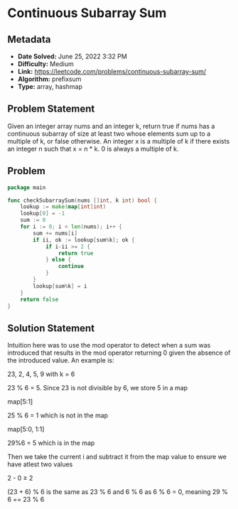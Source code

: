 # Continuous Subarray Sum

## Metadata

- **Date Solved:** June 25, 2022 3:32 PM
- **Difficulty:** Medium
- **Link:** https://leetcode.com/problems/continuous-subarray-sum/
- **Algorithm:** prefixsum
- **Type:** array, hashmap

## Problem Statement

Given an integer array nums and an integer k, return true if nums has a continuous subarray of size at least two whose elements sum up to a multiple of k, or false otherwise.
An integer x is a multiple of k if there exists an integer n such that x = n * k. 0 is always a multiple of k.

## Problem


```go
package main

func checkSubarraySum(nums []int, k int) bool {
	lookup := make(map[int]int)
	lookup[0] = -1
	sum := 0
	for i := 0; i < len(nums); i++ {
		sum += nums[i]
		if ii, ok := lookup[sum%k]; ok {
			if i-ii >= 2 {
				return true
			} else {
				continue
			}
		}
		lookup[sum%k] = i
	}
	return false
}
```

## Solution Statement


Intuition here was to use the mod operator to detect when a sum was introduced that results in the mod operator returning 0 given the absence of the introduced value. An example is:

23, 2, 4, 5, 9 with k = 6

23 % 6 = 5. Since 23 is not divisible by 6, we store 5 in a map

map[5:1]

25 % 6 = 1 which is not in the map

map[5:0, 1:1]

29%6 = 5 which is in the map

Then we take the current i and subtract it from the map value to ensure we have atlest two values

2 - 0 ≥ 2

(23 + 6) % 6 is the same as 23 % 6 and 6 % 6 as 6 % 6 = 0, meaning 29 % 6 == 23 % 6
